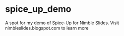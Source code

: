 # spice_up_demo
A spot for my demo of Spice-Up for Nimble Slides. Visit nimbleslides.blogspot.com to learn more
